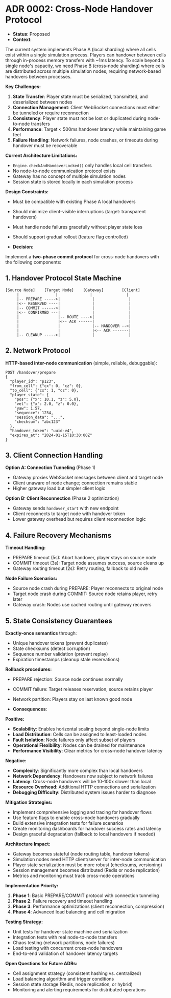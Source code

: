 # ADR 0002: Cross-Node Handover Protocol

- **Status**: Proposed
- **Context**: 

The current system implements Phase A (local sharding) where all cells exist within a single simulation process. Players can handover between cells through in-process memory transfers with ~1ms latency. To scale beyond a single node's capacity, we need Phase B (cross-node sharding) where cells are distributed across multiple simulation nodes, requiring network-based handovers between processes.

**Key Challenges:**
1. **State Transfer**: Player state must be serialized, transmitted, and deserialized between nodes
2. **Connection Management**: Client WebSocket connections must either be tunneled or require reconnection
3. **Consistency**: Player state must not be lost or duplicated during node-to-node transfers
4. **Performance**: Target < 500ms handover latency while maintaining game feel
5. **Failure Handling**: Network failures, node crashes, or timeouts during handover must be recoverable

**Current Architecture Limitations:**
- `Engine.checkAndHandoverLocked()` only handles local cell transfers
- No node-to-node communication protocol exists
- Gateway has no concept of multiple simulation nodes
- Session state is stored locally in each simulation process

**Design Constraints:**
- Must be compatible with existing Phase A local handovers
- Should minimize client-visible interruptions (target: transparent handovers)
- Must handle node failures gracefully without player state loss
- Should support gradual rollout (feature flag controlled)

- **Decision**: 

Implement a **two-phase commit protocol** for cross-node handovers with the following components:

## 1. Handover Protocol State Machine

```
[Source Node]    [Target Node]    [Gateway]        [Client]
     |                |              |               |
     |-- PREPARE ----->|              |               |
     |<-- RESERVED ----|              |               |
     |-- COMMIT ------>|              |               |
     |<-- CONFIRMED ---|              |               |
     |                 |-- ROUTE ---->|               |
     |                 |<-- ACK ------|               |
     |                 |              |-- HANDOVER -->|
     |                 |              |<-- ACK -------|
     |-- CLEANUP ----->|              |               |
```

## 2. Network Protocol

**HTTP-based inter-node communication** (simple, reliable, debuggable):

```http
POST /handover/prepare
{
  "player_id": "p123",
  "from_cell": {"cx": 0, "cz": 0},
  "to_cell": {"cx": 1, "cz": 0},
  "player_state": {
    "pos": {"x": 10.1, "z": 5.0},
    "vel": {"x": 2.0, "z": 0.0},
    "yaw": 1.57,
    "sequence": 1234,
    "session_data": "...",
    "checksum": "abc123"
  },
  "handover_token": "uuid-v4",
  "expires_at": "2024-01-15T10:30:00Z"
}
```

## 3. Client Connection Handling

**Option A: Connection Tunneling** (Phase 1)
- Gateway proxies WebSocket messages between client and target node
- Client unaware of node change; connection remains stable
- Higher gateway load but simpler client logic

**Option B: Client Reconnection** (Phase 2 optimization)
- Gateway sends `handover_start` with new endpoint
- Client reconnects to target node with handover token
- Lower gateway overhead but requires client reconnection logic

## 4. Failure Recovery Mechanisms

**Timeout Handling:**
- PREPARE timeout (5s): Abort handover, player stays on source node
- COMMIT timeout (3s): Target node assumes success, source cleans up
- Gateway routing timeout (2s): Retry routing, fallback to old node

**Node Failure Scenarios:**
- Source node crash during PREPARE: Player reconnects to original node
- Target node crash during COMMIT: Source node retains player, retry later
- Gateway crash: Nodes use cached routing until gateway recovers

## 5. State Consistency Guarantees

**Exactly-once semantics** through:
- Unique handover tokens (prevent duplicates)
- State checksums (detect corruption)  
- Sequence number validation (prevent replay)
- Expiration timestamps (cleanup stale reservations)

**Rollback procedures:**
- PREPARE rejection: Source node continues normally
- COMMIT failure: Target releases reservation, source retains player
- Network partition: Players stay on last known good node

- **Consequences**: 

**Positive:**
- **Scalability**: Enables horizontal scaling beyond single-node limits
- **Load Distribution**: Cells can be assigned to least-loaded nodes
- **Fault Isolation**: Node failures only affect subset of players
- **Operational Flexibility**: Nodes can be drained for maintenance
- **Performance Visibility**: Clear metrics for cross-node handover latency

**Negative:**
- **Complexity**: Significantly more complex than local handovers
- **Network Dependency**: Handovers now subject to network failures
- **Latency**: Cross-node handovers will be 10-100x slower than local
- **Resource Overhead**: Additional HTTP connections and serialization
- **Debugging Difficulty**: Distributed system issues harder to diagnose

**Mitigation Strategies:**
- Implement comprehensive logging and tracing for handover flows
- Use feature flags to enable cross-node handovers gradually  
- Build extensive integration tests for failure scenarios
- Create monitoring dashboards for handover success rates and latency
- Design graceful degradation (fallback to local handovers if needed)

**Architecture Impact:**
- Gateway becomes stateful (node routing table, handover tokens)
- Simulation nodes need HTTP client/server for inter-node communication
- Player state serialization must be more robust (checksums, versioning)
- Session management becomes distributed (Redis or node replication)
- Metrics and monitoring must track cross-node operations

**Implementation Priority:**
1. **Phase 1**: Basic PREPARE/COMMIT protocol with connection tunneling
2. **Phase 2**: Failure recovery and timeout handling
3. **Phase 3**: Performance optimizations (client reconnection, compression)
4. **Phase 4**: Advanced load balancing and cell migration

**Testing Strategy:**
- Unit tests for handover state machine and serialization  
- Integration tests with real node-to-node transfers
- Chaos testing (network partitions, node failures)
- Load testing with concurrent cross-node handovers
- End-to-end validation of handover latency targets

**Open Questions for Future ADRs:**
- Cell assignment strategy (consistent hashing vs. centralized)
- Load balancing algorithm and trigger conditions
- Session state storage (Redis, node replication, or hybrid)
- Monitoring and alerting requirements for distributed operations